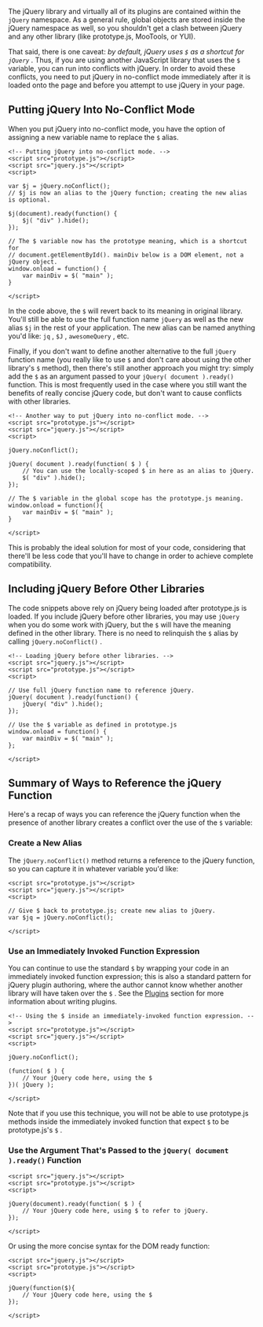 <script>{

    "title": "Avoiding Conflicts with Other Libraries",
    "level": "beginner",
    "source": "http://jqfundamentals.com/legacy",
    "attribution": [ "jQuery Fundamentals" ]

}</script>

The jQuery library and virtually all of its plugins are contained within the `jQuery` namespace. As a general rule, global objects are stored inside the jQuery namespace as well, so you shouldn't get a clash between jQuery and any other library (like prototype.js, MooTools, or YUI).

That said, there is one caveat: *by default, jQuery uses `$` as a shortcut for `jQuery` .* Thus, if you are using another JavaScript library that uses the `$` variable, you can run into conflicts with jQuery. In order to avoid these conflicts, you need to put jQuery in no-conflict mode immediately after it is loaded onto the page and before you attempt to use jQuery in your page.

## Putting jQuery Into No-Conflict Mode

When you put jQuery into no-conflict mode, you have the option of assigning a new variable name to replace the `$` alias.

``` 
<!-- Putting jQuery into no-conflict mode. -->
<script src="prototype.js"></script>
<script src="jquery.js"></script>
<script>

var $j = jQuery.noConflict();
// $j is now an alias to the jQuery function; creating the new alias is optional.

$j(document).ready(function() {
    $j( "div" ).hide();
});

// The $ variable now has the prototype meaning, which is a shortcut for
// document.getElementById(). mainDiv below is a DOM element, not a jQuery object.
window.onload = function() {
    var mainDiv = $( "main" );
}

</script>
```

In the code above, the `$` will revert back to its meaning in original library. You'll still be able to use the full function name `jQuery` as well as the new alias `$j` in the rest of your application. The new alias can be named anything you'd like: `jq` , `$J` , `awesomeQuery` , etc.

Finally, if you don't want to define another alternative to the full `jQuery` function name (you really like to use `$` and don't care about using the other library's `$` method), then there's still another approach you might try: simply add the `$` as an argument passed to your `jQuery( document ).ready()` function. This is most frequently used in the case where you still want the benefits of really concise jQuery code, but don't want to cause conflicts with other libraries.

``` 
<!-- Another way to put jQuery into no-conflict mode. -->
<script src="prototype.js"></script>
<script src="jquery.js"></script>
<script>

jQuery.noConflict();

jQuery( document ).ready(function( $ ) {
    // You can use the locally-scoped $ in here as an alias to jQuery.
    $( "div" ).hide();
});

// The $ variable in the global scope has the prototype.js meaning.
window.onload = function(){
    var mainDiv = $( "main" );
}

</script>
```

This is probably the ideal solution for most of your code, considering that there'll be less code that you'll have to change in order to achieve complete compatibility.

## Including jQuery Before Other Libraries

The code snippets above rely on jQuery being loaded after prototype.js is loaded. If you include jQuery before other libraries, you may use `jQuery` when you do some work with jQuery, but the `$` will have the meaning defined in the other library. There is no need to relinquish the `$` alias by calling `jQuery.noConflict()` .

``` 
<!-- Loading jQuery before other libraries. -->
<script src="jquery.js"></script>
<script src="prototype.js"></script>
<script>

// Use full jQuery function name to reference jQuery.
jQuery( document ).ready(function() {
    jQuery( "div" ).hide();
});

// Use the $ variable as defined in prototype.js
window.onload = function() {
    var mainDiv = $( "main" );
};

</script>
```

## Summary of Ways to Reference the jQuery Function

Here's a recap of ways you can reference the jQuery function when the presence of another library creates a conflict over the use of the `$` variable:

### Create a New Alias

The `jQuery.noConflict()` method returns a reference to the jQuery function, so you can capture it in whatever variable you'd like:

``` 
<script src="prototype.js"></script>
<script src="jquery.js"></script>
<script>

// Give $ back to prototype.js; create new alias to jQuery.
var $jq = jQuery.noConflict();

</script>
```

### Use an Immediately Invoked Function Expression

You can continue to use the standard `$` by wrapping your code in an immediately invoked function expression; this is also a standard pattern for jQuery plugin authoring, where the author cannot know whether another library will have taken over the `$` . See the [Plugins](/plugins/) section for more information about writing plugins.

``` 
<!-- Using the $ inside an immediately-invoked function expression. -->
<script src="prototype.js"></script>
<script src="jquery.js"></script>
<script>

jQuery.noConflict();

(function( $ ) {
    // Your jQuery code here, using the $
})( jQuery );

</script>
```

Note that if you use this technique, you will not be able to use prototype.js methods inside the immediately invoked function that expect `$` to be prototype.js's `$` .

### Use the Argument That's Passed to the `jQuery( document ).ready()` Function

``` 
<script src="jquery.js"></script>
<script src="prototype.js"></script>
<script>

jQuery(document).ready(function( $ ) {
    // Your jQuery code here, using $ to refer to jQuery.
});

</script>
```

Or using the more concise syntax for the DOM ready function:

``` 
<script src="jquery.js"></script>
<script src="prototype.js"></script>
<script>

jQuery(function($){
    // Your jQuery code here, using the $
});

</script>
```
